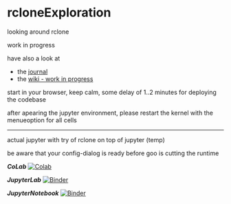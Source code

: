 # rcloneExploration
looking around rclone

work in progress


have also a look at 
- the [journal](https://github.com/pflegende/rcloneExploration/blob/main/j.md)
- the [wiki - work in progress](https://github.com/pflegende/rcloneExploration/wiki)




start in your browser, keep calm, some delay of 1..2 minutes for deploying the codebase

after apearing the jupyter environment, please restart the kernel with the menueoption for all cells

---
actual jupyter with try of rclone on top of jupyter (temp)

be aware that your config-dialog is ready before goo is cutting the runtime

***CoLab***
[![Colab](https://colab.research.google.com/assets/colab-badge.svg)](https://colab.research.google.com/github/pflegende/rcloneExploration/blob/main/Kopie_von_install_rclone.ipynb)


***JupyterLab***
[![Binder](https://mybinder.org/badge_logo.svg)](https://mybinder.org/v2/gh/pflegende/rcloneExploration/main?urlpath=lab/tree/Kopie_von_install_rclone.ipynb)


***JupyterNotebook***
[![Binder](https://mybinder.org/badge_logo.svg)](https://mybinder.org/v2/gh/pflegende/rcloneExploration/main?filepath=Kopie_von_install_rclone.ipynb)
